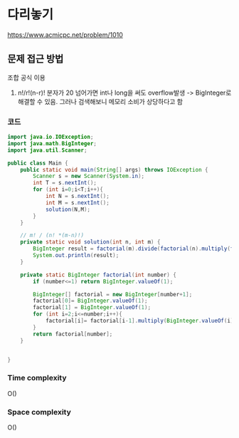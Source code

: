 # 다리놓기
https://www.acmicpc.net/problem/1010

## 문제 접근 방법
조합 공식 이용
1. n!/r!(n-r)! 분자가 20 넘어가면 int나 long을 써도 overflow발생 -> BigInteger로 해결할 수 있음. 그러나 검색해보니 메모리 소비가 상당하다고 함

### 코드
```java
import java.io.IOException;
import java.math.BigInteger;
import java.util.Scanner;

public class Main {
    public static void main(String[] args) throws IOException {
        Scanner s = new Scanner(System.in);
        int T = s.nextInt();
        for (int i=0;i<T;i++){
            int N = s.nextInt();
            int M = s.nextInt();
            solution(N,M);
        }
    }

    // m! / (n! *(m-n)!)
    private static void solution(int n, int m) {
        BigInteger result = factorial(m).divide(factorial(n).multiply(factorial(m-n)));
        System.out.println(result);
    }

    private static BigInteger factorial(int number) {
        if (number<=1) return BigInteger.valueOf(1);

        BigInteger[] factorial = new BigInteger[number+1];
        factorial[0]= BigInteger.valueOf(1);
        factorial[1] = BigInteger.valueOf(1);
        for (int i=2;i<=number;i++){
            factorial[i]= factorial[i-1].multiply(BigInteger.valueOf(i));
        }
        return factorial[number];
    }


}
```

### Time complexity
O()

### Space complexity
O()
